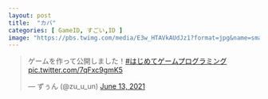 ```yaml
---
layout: post
title:  "カバ"
categories: [ GameID, すごい,ID ]
image: "https://pbs.twimg.com/media/E3w_HTAVkAUdJz1?format=jpg&name=small"
---
```


<blockquote class="twitter-tweet"><p lang="ja" dir="ltr">ゲームを作って公開しました！<a href="https://twitter.com/hashtag/%E3%81%AF%E3%81%98%E3%82%81%E3%81%A6%E3%82%B2%E3%83%BC%E3%83%A0%E3%83%97%E3%83%AD%E3%82%B0%E3%83%A9%E3%83%9F%E3%83%B3%E3%82%B0?src=hash&amp;ref_src=twsrc%5Etfw">#はじめてゲームプログラミング</a> <a href="https://t.co/7qFxc9gmK5">pic.twitter.com/7qFxc9gmK5</a></p>&mdash; ずぅん (@zu_u_un) <a href="https://twitter.com/zu_u_un/status/1404066580686798855?ref_src=twsrc%5Etfw">June 13, 2021</a></blockquote> <script async src="https://platform.twitter.com/widgets.js" charset="utf-8"></script>